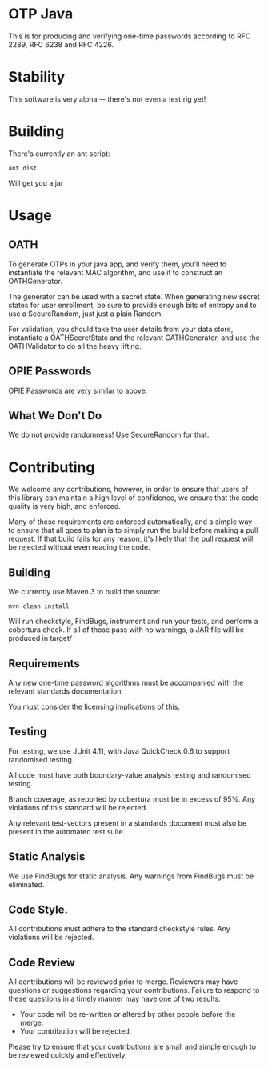 # OTP Java

This is for producing and verifying one-time passwords according to RFC 2289,
RFC 6238 and RFC 4226.

# Stability

This software is very alpha -- there's not even a test rig yet!

# Building

There's currently an ant script:

```
ant dist
```

Will get you a jar

# Usage

## OATH

To generate OTPs in your java app, and verify them, you'll need to instantiate 
the relevant MAC algorithm, and use it to construct an OATHGenerator.

The generator can be used with a secret state. When generating new secret 
states for user enrollment, be sure to provide enough bits of entropy and to 
use a SecureRandom, just just a plain Random.

For validation, you should take the user details from your data store,
instantiate a OATHSecretState and the relevant OATHGenerator, and use the 
OATHValidator to do all the heavy lifting.

## OPIE Passwords

OPIE Passwords are very similar to above.

## What We Don't Do

We do not provide randomness! Use SecureRandom for that.

# Contributing

We welcome any contributions, however, in order to ensure that users of this
library can maintain a high level of confidence, we ensure that the code
quality is very high, and enforced.

Many of these requirements are enforced automatically, and a simple way to
ensure that all goes to plan is to simply run the build before making a pull
request. If that build fails for any reason, it's likely that the pull request
will be rejected without even reading the code.

## Building

We currently use Maven 3 to build the source:

```
mvn clean install
```

Will run checkstyle, FindBugs, instrument and run your tests, and perform a
cobertura check. If all of those pass with no warnings, a JAR file will be
produced in target/

## Requirements

Any new one-time password algorithms must be accompanied with the relevant
standards documentation.

You must consider the licensing implications of this.

## Testing

For testing, we use JUnit 4.11, with Java QuickCheck 0.6 to support randomised
testing.

All code must have both boundary-value analysis testing and randomised testing.

Branch coverage, as reported by cobertura must be in excess of 95%. Any
violations of this standard will be rejected.

Any relevant test-vectors present in a standards document must also be present
in the automated test suite.

## Static Analysis

We use FindBugs for static analysis. Any warnings from FindBugs must be
eliminated.

## Code Style.

All contributions must adhere to the standard checkstyle rules. Any violations
will be rejected.

## Code Review

All contributions will be reviewed prior to merge. Reviewers may have questions
or suggestions regarding your contributions. Failure to respond to these
questions in a timely manner may have one of two results:

  * Your code will be re-written or altered by other people before the merge.
  * Your contribution will be rejected.

Please try to ensure that your contributions are small and simple enough to be
reviewed quickly and effectively.
